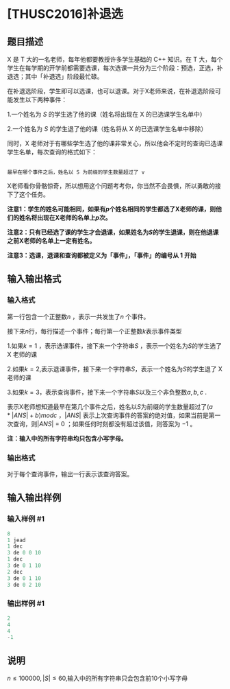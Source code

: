 # [THUSC2016]补退选 

## 题目描述

X 是 T 大的一名老师，每年他都要教授许多学生基础的 C++ 知识。在 T 大，每个学生在每学期的开学前都需要选课，每次选课一共分为三个阶段：预选，正选，补退选；其中「补退选」阶段最忙碌。

在补退选阶段，学生即可以选课，也可以退课。对于X老师来说，在补退选阶段可能发生以下两种事件：

1.一个姓名为 $S$ 的学生选了他的课（姓名将出现在 X 的已选课学生名单中）

2.一个姓名为 $S$ 的学生退了他的课（姓名将从 X 的已选课学生名单中移除）

同时，X 老师对于有哪些学生选了他的课非常关心，所以他会不定时的查询已选课学生名单，每次查询的格式如下：

```

最早在哪个事件之后，姓名以 S 为前缀的学生数量超过了 v

```

X老师看你骨骼惊奇，所以想用这个问题考考你，你当然不会畏惧，所以勇敢的接下了这个任务。

**注意1：学生的姓名可能相同，如果有$p$个姓名相同的学生都选了X老师的课，则他们的姓名将出现在X老师的名单上$p$次。**

**注意2：只有已经选了课的学生才会退课，如果姓名为$S$的学生退课，则在他退课之前X老师的名单上一定有姓名。**

**注意3：选课，退课和查询都被定义为「事件」，「事件」的编号从 1 开始**

## 输入输出格式

### 输入格式

第一行包含一个正整数$n$ ，表示一共发生了$n$ 个事件。

接下来$n$行，每行描述一个事件；每行第一个正整数$k$表示事件类型

1.如果$k = 1$ ，表示选课事件，接下来一个字符串$S$ ，表示一个姓名为$S$的学生选了 X 老师的课

2.如果$k = 2$,表示退课事件，接下来一个字符串$S$，表示一个姓名为$S$的学生退了 X 老师的课

3.如果$k = 3$，表示查询事件，接下来一个字符串$S$以及三个非负整数$a,b,c$ .

表示X老师想知道最早在第几个事件之后，姓名以$S$为前缀的学生数量超过了$(a * |ANS| + b) mod c$ ，$|ANS|$ 表示上次查询事件的答案的绝对值，如果当前是第一次查询，则$|ANS|$ = 0 ；如果任何时刻都没有超过该值，则答案为 $-1$ 。

**注：输入中的所有字符串均只包含小写字母。**

### 输出格式

对于每个查询事件，输出一行表示该查询答案。 

## 输入输出样例

### 输入样例 #1

```cpp
8
1 jead
1 dec
3 de 0 0 10
1 dec
3 de 0 1 10
2 dec
3 de 0 1 10
3 de 0 2 10
```


### 输出样例 #1

```cpp
2
4
4
-1
```


## 说明

$n ≤ 100000,|S| ≤ 60$,输入中的所有字符串只会包含前$10$个小写字母

